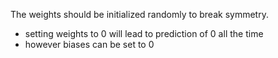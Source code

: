 The weights should be initialized randomly to break symmetry.
  - setting weights to 0 will lead to prediction of 0 all the time
  - however biases can be set to 0
